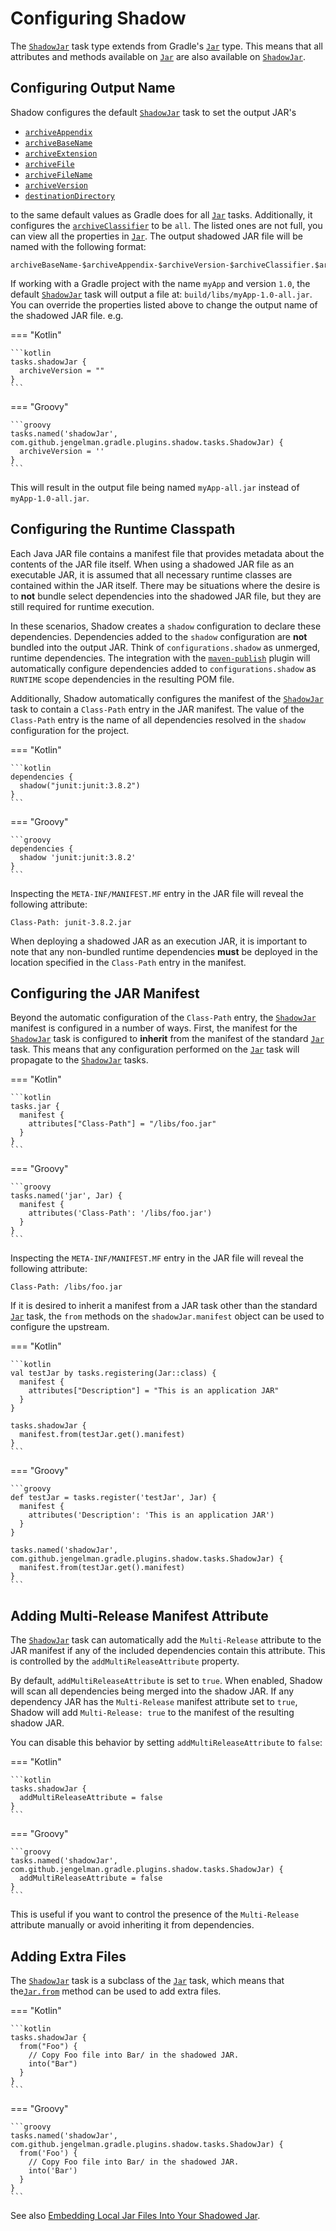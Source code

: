 # Configuring Shadow

The [`ShadowJar`][ShadowJar] task type extends from Gradle's [`Jar`][Jar] type.
This means that all attributes and methods available on [`Jar`][Jar] are also available on [`ShadowJar`][ShadowJar].

## Configuring Output Name

Shadow configures the default [`ShadowJar`][ShadowJar] task to set the output JAR's

- [`archiveAppendix`][archiveAppendix]
- [`archiveBaseName`][archiveBaseName]
- [`archiveExtension`][archiveExtension]
- [`archiveFile`][archiveFile]
- [`archiveFileName`][archiveFileName]
- [`archiveVersion`][archiveVersion]
- [`destinationDirectory`][destinationDirectory]

to the same default values as Gradle does for all [`Jar`][Jar] tasks. Additionally, it configures the
[`archiveClassifier`][archiveClassifier] to be `all`. The listed ones are not full, you can view all the properties in
[`Jar`][Jar]. The output shadowed JAR file will be named with the following format:

```
archiveBaseName-$archiveAppendix-$archiveVersion-$archiveClassifier.$archiveExtension
```

If working with a Gradle project with the name `myApp` and version `1.0`, the default [`ShadowJar`][ShadowJar] task will
output a file at: `build/libs/myApp-1.0-all.jar`. You can override the properties listed above to change the output name
of the shadowed JAR file. e.g.

=== "Kotlin"

    ```kotlin
    tasks.shadowJar {
      archiveVersion = ""
    }
    ```

=== "Groovy"

    ```groovy
    tasks.named('shadowJar', com.github.jengelman.gradle.plugins.shadow.tasks.ShadowJar) {
      archiveVersion = ''
    }
    ```

This will result in the output file being named `myApp-all.jar` instead of `myApp-1.0-all.jar`.

## Configuring the Runtime Classpath

Each Java JAR file contains a manifest file that provides metadata about the contents of the JAR file itself.
When using a shadowed JAR file as an executable JAR, it is assumed that all necessary runtime classes are contained
within the JAR itself.
There may be situations where the desire is to **not** bundle select dependencies into the shadowed JAR file, but
they are still required for runtime execution.

In these scenarios, Shadow creates a `shadow` configuration to declare these dependencies.
Dependencies added to the `shadow` configuration are **not** bundled into the output JAR.
Think of `configurations.shadow` as unmerged, runtime dependencies.
The integration with the [`maven-publish`][maven-publish] plugin will automatically configure dependencies added
to `configurations.shadow` as `RUNTIME` scope dependencies in the resulting POM file.

Additionally, Shadow automatically configures the manifest of the [`ShadowJar`][ShadowJar] task to contain a
`Class-Path` entry in the JAR manifest.
The value of the `Class-Path` entry is the name of all dependencies resolved in the `shadow` configuration for the
project.

=== "Kotlin"

    ```kotlin
    dependencies {
      shadow("junit:junit:3.8.2")
    }
    ```

=== "Groovy"

    ```groovy
    dependencies {
      shadow 'junit:junit:3.8.2'
    }
    ```

Inspecting the `META-INF/MANIFEST.MF` entry in the JAR file will reveal the following attribute:

```property
Class-Path: junit-3.8.2.jar
```

When deploying a shadowed JAR as an execution JAR, it is important to note that any non-bundled runtime dependencies
**must** be deployed in the location specified in the `Class-Path` entry in the manifest.

## Configuring the JAR Manifest

Beyond the automatic configuration of the `Class-Path` entry, the [`ShadowJar`][ShadowJar] manifest is configured in a
number of ways. First, the manifest for the [`ShadowJar`][ShadowJar] task is configured to __inherit__ from the
manifest of the standard [`Jar`][Jar] task. This means that any configuration performed on the [`Jar`][Jar] task
will propagate to the [`ShadowJar`][ShadowJar] tasks.

=== "Kotlin"

    ```kotlin
    tasks.jar {
      manifest {
        attributes["Class-Path"] = "/libs/foo.jar"
      }
    }
    ```

=== "Groovy"

    ```groovy
    tasks.named('jar', Jar) {
      manifest {
        attributes('Class-Path': '/libs/foo.jar')
      }
    }
    ```

Inspecting the `META-INF/MANIFEST.MF` entry in the JAR file will reveal the following attribute:

```property
Class-Path: /libs/foo.jar
```

If it is desired to inherit a manifest from a JAR task other than the standard [`Jar`][Jar] task, the `from`
methods on the `shadowJar.manifest` object can be used to configure the upstream.

=== "Kotlin"

    ```kotlin
    val testJar by tasks.registering(Jar::class) {
      manifest {
        attributes["Description"] = "This is an application JAR"
      }
    }

    tasks.shadowJar {
      manifest.from(testJar.get().manifest)
    }
    ```

=== "Groovy"

    ```groovy
    def testJar = tasks.register('testJar', Jar) {
      manifest {
        attributes('Description': 'This is an application JAR')
      }
    }

    tasks.named('shadowJar', com.github.jengelman.gradle.plugins.shadow.tasks.ShadowJar) {
      manifest.from(testJar.get().manifest)
    }
    ```

## Adding Multi-Release Manifest Attribute

The [`ShadowJar`][ShadowJar] task can automatically add the `Multi-Release` attribute to the JAR manifest if any of
the included dependencies contain this attribute. This is controlled by the `addMultiReleaseAttribute` property.

By default, `addMultiReleaseAttribute` is set to `true`. When enabled, Shadow will scan all dependencies being merged
into the shadow JAR. If any dependency JAR has the `Multi-Release` manifest attribute set to `true`, Shadow will add
`Multi-Release: true` to the manifest of the resulting shadow JAR.

You can disable this behavior by setting `addMultiReleaseAttribute` to `false`:

=== "Kotlin"

    ```kotlin
    tasks.shadowJar {
      addMultiReleaseAttribute = false
    }
    ```

=== "Groovy"

    ```groovy
    tasks.named('shadowJar', com.github.jengelman.gradle.plugins.shadow.tasks.ShadowJar) {
      addMultiReleaseAttribute = false
    }
    ```

This is useful if you want to control the presence of the `Multi-Release` attribute manually or avoid inheriting it
from dependencies.

## Adding Extra Files

The [`ShadowJar`][ShadowJar] task is a subclass of the [`Jar`][Jar] task, which means that the[`Jar.from`][Jar.from]
method can be used to add extra files.

=== "Kotlin"

    ```kotlin
    tasks.shadowJar {
      from("Foo") {
        // Copy Foo file into Bar/ in the shadowed JAR.
        into("Bar")
      }
    }
    ```

=== "Groovy"

    ```groovy
    tasks.named('shadowJar', com.github.jengelman.gradle.plugins.shadow.tasks.ShadowJar) {
      from('Foo') {
        // Copy Foo file into Bar/ in the shadowed JAR.
        into('Bar')
      }
    }
    ```

See also [Embedding Local Jar Files Into Your Shadowed Jar](dependencies/README.md#embedding-local-jar-files-into-your-shadowed-jar).


[Jar.from]: https://docs.gradle.org/current/dsl/org.gradle.jvm.tasks.Jar.html#org.gradle.jvm.tasks.Jar:from(java.lang.Object,%20org.gradle.api.Action)
[Jar]: https://docs.gradle.org/current/dsl/org.gradle.api.tasks.bundling.Jar.html
[ShadowJar]: ../api/shadow/com.github.jengelman.gradle.plugins.shadow.tasks/-shadow-jar/index.html
[application]: https://docs.gradle.org/current/userguide/application_plugin.html
[archiveAppendix]: https://docs.gradle.org/current/dsl/org.gradle.api.tasks.bundling.Jar.html#org.gradle.api.tasks.bundling.Jar:archiveAppendix
[archiveBaseName]: https://docs.gradle.org/current/dsl/org.gradle.api.tasks.bundling.Jar.html#org.gradle.api.tasks.bundling.Jar:archiveBaseName
[archiveClassifier]: https://docs.gradle.org/current/dsl/org.gradle.api.tasks.bundling.Jar.html#org.gradle.api.tasks.bundling.Jar:archiveClassifier
[archiveExtension]: https://docs.gradle.org/current/dsl/org.gradle.api.tasks.bundling.Jar.html#org.gradle.api.tasks.bundling.Jar:archiveExtension
[archiveFileName]: https://docs.gradle.org/current/dsl/org.gradle.api.tasks.bundling.Jar.html#org.gradle.api.tasks.bundling.Jar:archiveFileName
[archiveFile]: https://docs.gradle.org/current/dsl/org.gradle.api.tasks.bundling.Jar.html#org.gradle.api.tasks.bundling.Jar:archiveFile
[archiveVersion]: https://docs.gradle.org/current/dsl/org.gradle.api.tasks.bundling.Jar.html#org.gradle.api.tasks.bundling.Jar:archiveVersion
[destinationDirectory]: https://docs.gradle.org/current/dsl/org.gradle.api.tasks.bundling.Jar.html#org.gradle.api.tasks.bundling.Jar:destinationDirectory
[maven-publish]: https://docs.gradle.org/current/userguide/publishing_maven.html
